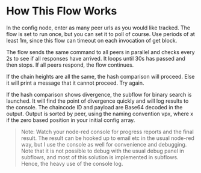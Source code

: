 # How This Flow Works

In the config node, enter as many peer urls as you would like tracked. The
flow is set to run once, but you can set it to poll of course. Use periods 
of at least 1m, since this flow can timeout on each invocation of get block.

The flow sends the same command to all peers in parallel and checks every 2s
to see if all responses have arrived. It loops until 30s has passed and then
stops. If all peers respond, the flow continues.

If the chain heights are all the same, the hash comparison will proceed. Else 
it will print a message that it cannot proceed. Try again.

If the hash comparison shows divergence, the subflow for binary search is
launched. It will find the point of divergence quickly and will log results 
to the console. The chaincode ID and payload are Base64 decoded in the output.
Output is sorted by peer, using the naming convention vpx, where x if the zero
based position in your initial config array.

> Note: Watch your node-red console for progress reports and the final result.
The result can be hooked up to email etc in the usual node-red way, but I use
the console as well for convenience and debugging. Note that it is not possible
to debug with the usual debug panel in subflows, and most of this solution is
implemented in subflows. Hence, the heavy use of the console log.

